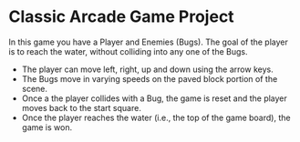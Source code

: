 # Classic Arcade Game Project

In this game you have a Player and Enemies (Bugs). The goal of the player is to reach the water, without colliding into any one of the Bugs.

- The player can move left, right, up and down using the arrow keys.
- The Bugs move in varying speeds on the paved block portion of the scene.
- Once a the player collides with a Bug, the game is reset and the player moves back to the start square.
- Once the player reaches the water (i.e., the top of the game board), the game is won.
